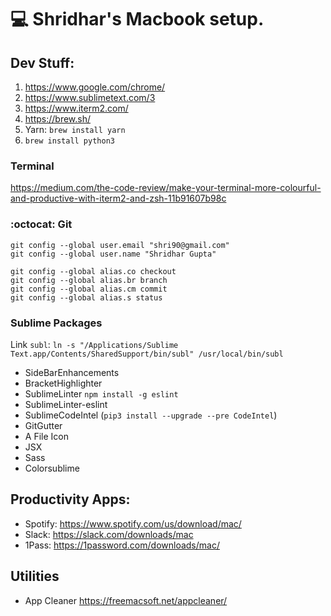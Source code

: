# 💻 Shridhar's Macbook setup.

## Dev Stuff:

1. https://www.google.com/chrome/
2. https://www.sublimetext.com/3
3. https://www.iterm2.com/
4. https://brew.sh/
5. Yarn: `brew install yarn`
6. `brew install python3`

### Terminal

https://medium.com/the-code-review/make-your-terminal-more-colourful-and-productive-with-iterm2-and-zsh-11b91607b98c

### :octocat: Git 

```
git config --global user.email "shri90@gmail.com"
git config --global user.name "Shridhar Gupta"
```

```
git config --global alias.co checkout
git config --global alias.br branch
git config --global alias.cm commit
git config --global alias.s status
```

### Sublime Packages

Link `subl`:
`ln -s "/Applications/Sublime Text.app/Contents/SharedSupport/bin/subl" /usr/local/bin/subl`

- SideBarEnhancements
- BracketHighlighter
- SublimeLinter
  `npm install -g eslint`
- SublimeLinter-eslint
- SublimeCodeIntel (`pip3 install --upgrade --pre CodeIntel`)
- GitGutter
- A File Icon
- JSX
- Sass
- Colorsublime

## Productivity Apps:

- Spotify: https://www.spotify.com/us/download/mac/
- Slack: https://slack.com/downloads/mac
- 1Pass: https://1password.com/downloads/mac/

## Utilities

- App Cleaner https://freemacsoft.net/appcleaner/

